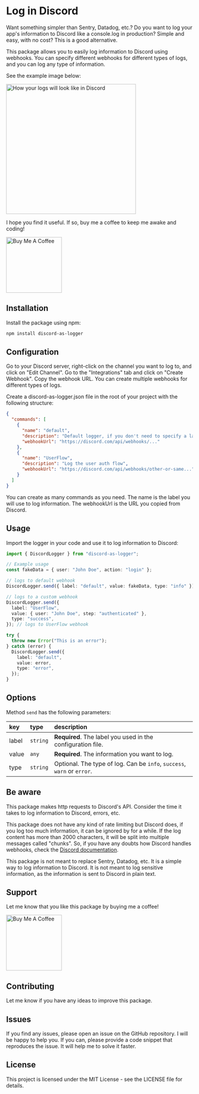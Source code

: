 # Log in Discord

Want something simpler than Sentry, Datadog, etc.? Do you want to log your app's information to Discord like a console.log in production? Simple and easy, with no cost? This is a good alternative.

This package allows you to easily log information to Discord using webhooks. You can specify different webhooks for different types of logs, and you can log any type of information.

See the example image below:

<img src="https://res.cloudinary.com/dr4xmxoal/image/upload/v1716004742/send-discord-log-lib/log-examples.png" alt="How your logs will look like in Discord" style="height: 350px; width: auto;">

I hope you find it useful. If so, buy me a coffee to keep me awake and coding!

<a href="https://www.buymeacoffee.com/fabiobcsouza">
<img src="https://cdn.buymeacoffee.com/buttons/v2/default-yellow.png" alt="Buy Me A Coffee" style="width: 150px; height: auto;">
</a>

## Installation

Install the package using npm:

```sh
npm install discord-as-logger
```

## Configuration

Go to your Discord server, right-click on the channel you want to log to, and click on "Edit Channel". Go to the "Integrations" tab and click on "Create Webhook". Copy the webhook URL. You can create multiple webhooks for different types of logs.

Create a discord-as-logger.json file in the root of your project with the following structure:

```json
{
  "commands": [
    {
      "name": "default",
      "description": "Default logger, if you don't need to specify a label to the logger",
      "webhookUrl": "https://discord.com/api/webhooks/..."
    },
    {
      "name": "UserFlow",
      "description": "Log the user auth flow",
      "webhookUrl": "https://discord.com/api/webhooks/other-or-same..."
    }
  ]
}
```

You can create as many commands as you need. The name is the label you will use to log information. The webhookUrl is the URL you copied from Discord.

## Usage

Import the logger in your code and use it to log information to Discord:

```typescript
import { DiscordLogger } from "discord-as-logger";

// Example usage
const fakeData = { user: "John Doe", action: "login" };

// logs to default webhook
DiscordLogger.send({ label: "default", value: fakeData, type: "info" });

// logs to a custom webhook
DiscordLogger.send({
  label: "UserFlow",
  value: { user: "John Doe", step: "authenticated" },
  type: "success",
}); // logs to UserFlow webhook

try {
  throw new Error("This is an error");
} catch (error) {
  DiscordLogger.send({
    label: "default",
    value: error,
    type: "error",
  });
}
```

## Options

Method `send` has the following parameters:

| key   | type     | description                                                                |
| :---- | :------- | :------------------------------------------------------------------------- |
| label | `string` | **Required**. The label you used in the configuration file.                |
| value | `any`    | **Required**. The information you want to log.                             |
| type  | `string` | Optional. The type of log. Can be `info`, `success`, `warn` or `error`. |

## Be aware

This package makes http requests to Discord's API. Consider the time it takes to log information to Discord, errors, etc.

This package does not have any kind of rate limiting but Discord does, if you log too much information, it can be ignored by for a while. If the log content has more than 2000 characters, it will be split into multiple messages called "chunks". So, if you have any doubts how Discord handles webhooks, check the [Discord documentation](https://discord.com/developers/docs/resources/webhook).

This package is not meant to replace Sentry, Datadog, etc. It is a simple way to log information to Discord. It is not meant to log sensitive information, as the information is sent to Discord in plain text.

## Support

Let me know that you like this package by buying me a coffee!

<a href="https://www.buymeacoffee.com/fabiobcsouza">
<img src="https://cdn.buymeacoffee.com/buttons/v2/default-yellow.png" alt="Buy Me A Coffee" style="width: 150px; height: auto;">
</a>

## Contributing

Let me know if you have any ideas to improve this package.

## Issues

If you find any issues, please open an issue on the GitHub repository. I will be happy to help you. If you can, please provide a code snippet that reproduces the issue. It will help me to solve it faster.

## License

This project is licensed under the MIT License - see the LICENSE file for details.
